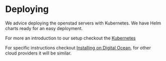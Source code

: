 # Deploying

We advice deploying the openstad servers with Kubernetes. We have Helm charts ready for an easy deployment.

For more an introduction to our setup checkout the [Kubernetes](/technical/deploying/kubernetes.md)

For specific instructions checkout [Installing on Digital Ocean](/technical/installing-on-digital-ocean.md), for other cloud providers it will be similar.
